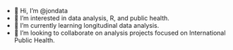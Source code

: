 - 👋 Hi, I’m @jondata
- 👀 I’m interested in data analysis, R, and public health.
- 🌱 I’m currently learning longitudinal data analysis.
- 💞️ I’m looking to collaborate on analysis projects focused on International Public Health.


<!---
jondata/jondata is a ✨ special ✨ repository because its `README.md` (this file) appears on your GitHub profile.
You can click the Preview link to take a look at your changes.
--->
